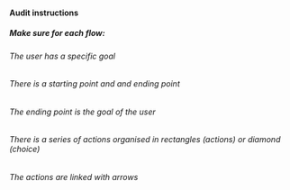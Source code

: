 #### Audit instructions

##### Make sure for each flow: 

###### The user has a specific goal
###### There is a starting point and and ending point 
###### The ending point is the goal of the user
###### There is a series of actions organised in rectangles (actions) or diamond (choice)
###### The actions are linked with arrows